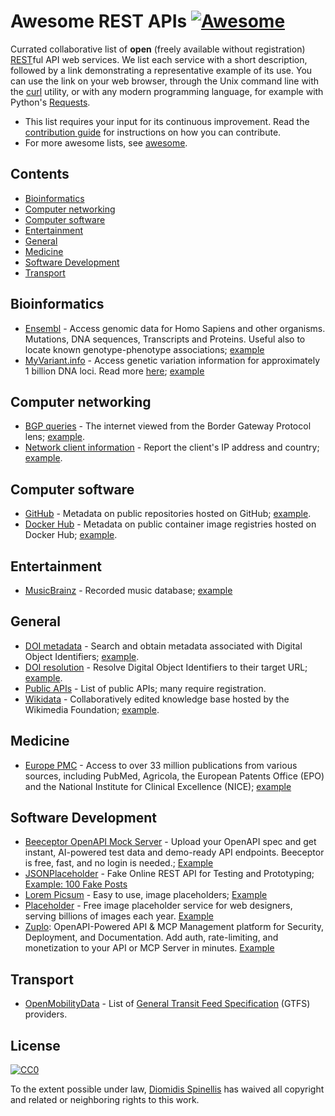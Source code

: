 # Awesome REST APIs [![Awesome](https://awesome.re/badge.svg)](https://awesome.re)
Currated collaborative list of **open** (freely available without registration)
[REST](https://en.wikipedia.org/wiki/Representational_state_transfer)ful
API web services.
We list each service with a short description, followed by a link
demonstrating a representative example of its use.
You can use the link on your web browser, through the Unix command line
with the [curl](https://curl.haxx.se/) utility,
or with any modern programming language, for example with Python's
[Requests](https://requests.readthedocs.io/en/master/).

- This list requires your input for its continuous improvement.
  Read the [contribution guide](contributing.md) for instructions on how
  you can contribute.
- For more awesome lists, see [awesome](https://github.com/sindresorhus/awesome).

## Contents
- [Bioinformatics](#bioinformatics)
- [Computer networking](#computer-networking)
- [Computer software](#computer-software)
- [Entertainment](#entertainment)
- [General](#general)
- [Medicine](#medicine)
- [Software Development](#software-development)
- [Transport](#transport)

## Bioinformatics 
- [Ensembl](https://rest.ensembl.org/) - Access genomic data for Homo Sapiens and other organisms. Mutations, DNA sequences, Transcripts and Proteins. Useful also to locate known genotype-phenotype associations; [example](https://rest.ensembl.org/vep/human/hgvs/AGT:c.803T%3EC?content-type=application/json)
- [MyVariant.info](https://myvariant.info/v1/api) - Access genetic variation information for approximately 1 billion DNA loci. Read more [here](https://docs.myvariant.info/en/latest/doc/data.html); [example](http://myvariant.info/v1/query?q=chr3:8762685-8762685)

## Computer networking
- [BGP queries](https://bgpstuff.net/) - The internet viewed from the Border Gateway Protocol lens; [example](https://bgpstuff.net/sourced?as=6799&format=json).
- [Network client information](https://www.myip.com/api-docs/) - Report the client's IP address and country; [example](https://api.myip.com).

## Computer software
- [GitHub](https://developer.github.com/v3/) - Metadata on public repositories hosted on GitHub; [example](https://api.github.com/repos/dspinellis/awesome-rest-apis).
- [Docker Hub](https://docs.docker.com/registry/spec/api/) - Metadata on public container image registries hosted on Docker Hub; [example](https://hub.docker.com/v2/repositories/library/fedora/).

## Entertainment
- [MusicBrainz](https://musicbrainz.org/doc/Development/XML_Web_Service/Version_2) - Recorded music database; [example](https://musicbrainz.org/ws/2/release/93c4f215-15ae-34a2-981a-9a5fbd700004?inc=aliases+artist-credits+labels+discids+recordings&fmt=json)

## General
- [DOI metadata](https://github.com/CrossRef/rest-api-doc) - Search and obtain metadata associated with Digital Object Identifiers; [example](https://api.crossref.org/works/10.1109/TSE.2019.2892149).
- [DOI resolution](https://www.doi.org/factsheets/DOIProxy.html#rest-api) - Resolve Digital Object Identifiers to their target URL; [example](https://doi.org/api/handles/10.1109/TSE.2019.2892149).
- [Public APIs](https://github.com/public-apis/public-apis/blob/master/README.md) - List of public APIs; many require registration.
- [Wikidata](https://www.wikidata.org/wiki/Wikidata:Data_access) - Collaboratively edited knowledge base hosted by the Wikimedia Foundation; [example](https://www.wikidata.org/w/api.php?action=wbgetentities&format=json&ids=Q111).


## Medicine
- [Europe PMC](https://europepmc.org/RestfulWebService) - Access to over 33 million publications from various sources, including PubMed, Agricola, the European Patents Office (EPO) and the National Institute for Clinical Excellence (NICE);  [example](https://www.ebi.ac.uk/europepmc/webservices/rest/search?query=malaria&format=json)

## Software Development
- [Beeceptor OpenAPI Mock Server](https://beeceptor.com/openapi-mock-server/?utm_source=awesome-rest-apis) - Upload your OpenAPI spec and get instant, AI-powered test data and demo-ready API endpoints. Beeceptor is free, fast, and no login is needed.; [Example](https://app.beeceptor.com/mock-server/github-api)
- [JSONPlaceholder](https://jsonplaceholder.typicode.com/) - Fake Online REST API for Testing and Prototyping; [Example: 100 Fake Posts](https://jsonplaceholder.typicode.com/posts)
- [Lorem Picsum](https://picsum.photos/) - Easy to use, image placeholders; [Example](https://i.picsum.photos/id/107/400/300.jpg)
- [Placeholder](https://placeholder.com/) - Free image placeholder service for web designers, serving billions of images each year. [Example](https://via.placeholder.com/300.png/09f/fff)
- [Zuplo](https://zuplo.com): OpenAPI-Powered API & MCP Management platform for Security, Deployment, and Documentation. Add auth, rate-limiting, and monetization to your API or MCP Server in minutes. [Example](https://rickandmorty.zuplo.io/docs/routes#overview)

## Transport
- [OpenMobilityData](https://transitfeeds.com/feeds) - List of [General Transit Feed Specification](https://en.wikipedia.org/wiki/General_Transit_Feed_Specification) (GTFS) providers.


## License

[![CC0](http://mirrors.creativecommons.org/presskit/buttons/88x31/svg/cc-zero.svg)](https://creativecommons.org/publicdomain/zero/1.0/)

To the extent possible under law, [Diomidis Spinellis](http://www.spinellis.gr) has waived all copyright and related or neighboring rights to this work.
